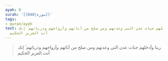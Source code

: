 ```yaml
---
ayah: 8
surah: '[[040|سورة]]'
tags:
- quran/ayah
text: ربنا وأدخلهم جنات عدن التي وعدتهم ومن صلح من آبائهم وأزواجهم وذرياتهم ۚ إنك
  أنت العزيز الحكيم
---
```

> ربنا وأدخلهم جنات عدن التي وعدتهم ومن صلح من آبائهم وأزواجهم وذرياتهم ۚ إنك أنت العزيز الحكيم
